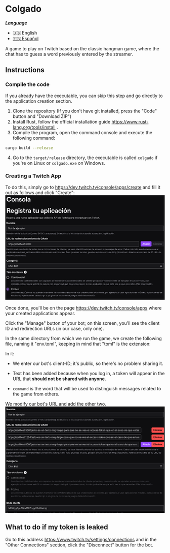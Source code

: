 # Colgado

***Language***
- 🇺🇸 English
- [🇪🇸 Español](./README.es.md)

A game to play on Twitch based on the classic hangman game, where the chat has to guess a word previously entered by the streamer.

## Instructions
### Compile the code
If you already have the executable, you can skip this step and go directly to the application creation section.
1. Clone the repository (If you don't have git installed, press the "Code" button and "Download ZIP")
2. Install Rust, follow the official installation guide https://www.rust-lang.org/tools/install .
3. Compile the program, open the command console and execute the following command:
```bash
cargo build --release
```
4. Go to the `target/release` directory, the executable is called `colgado` if you're on Linux or `colgado.exe` on Windows.

### Creating a Twitch App

To do this, simply go to https://dev.twitch.tv/console/apps/create and fill it out as follows and click "Create":
![app-reg](./assets/reg_app.png)

Once done, you'll be on the page https://dev.twitch.tv/console/apps where your created applications appear.

Click the "Manage" button of your bot; on this screen, you'll see the client ID and redirection URLs (in our case, only one).

In the same directory from which we run the game, we create the following file, naming it "env.toml", keeping in mind that "toml" is the extension:

In it:

- We enter our bot's client-ID; it's public, so there's no problem sharing it.

- Text has been added because when you log in, a token will appear in the URL that **should not be shared with anyone**.

- `command` is the word that will be used to distinguish messages related to the game from others.

We modify our bot's URL and add the other two.
![edit-bot](./assets/editando_bot.png)

## What to do if my token is leaked

Go to this address https://www.twitch.tv/settings/connections and in the "Other Connections" section, click the "Disconnect" button for the bot.
